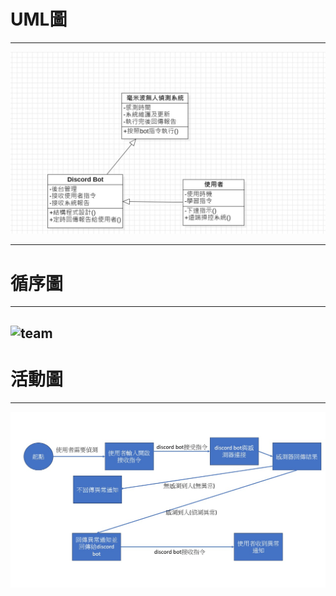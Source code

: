 # UML圖
----
![team](hw5-1.jpg 'team')

----
# 循序圖
----
![team]( 'team')
----
# 活動圖
----
![team](hw5-2.jpg 'team')
